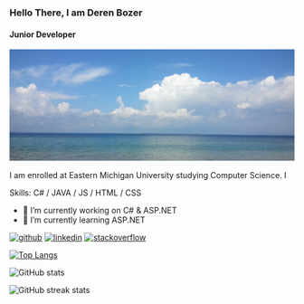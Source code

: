 ### Hello There, I am Deren Bozer
#### Junior Developer
![Junior Developer](https://raw.githubusercontent.com/DerenB/DerenB/main/Banner_Picture.jpg)

I am enrolled at Eastern Michigan University studying Computer Science. I 

Skills: C# / JAVA / JS / HTML / CSS

- 🔭 I’m currently working on C# & ASP.NET 
- 🌱 I’m currently learning ASP.NET 


[<img src='https://cdn.jsdelivr.net/npm/simple-icons@3.0.1/icons/github.svg' alt='github' height='40'>](https://github.com/DerenB)  [<img src='https://cdn.jsdelivr.net/npm/simple-icons@3.0.1/icons/linkedin.svg' alt='linkedin' height='40'>](https://www.linkedin.com/in/https://www.linkedin.com/in/deren-bozer//)  [<img src='https://cdn.jsdelivr.net/npm/simple-icons@3.0.1/icons/stackoverflow.svg' alt='stackoverflow' height='40'>](https://stackoverflow.com/users/https://stackoverflow.com/users/11200351/deren-bozer)  

[![Top Langs](https://github-readme-stats.vercel.app/api/top-langs/?username=DerenB)](https://github.com/anuraghazra/github-readme-stats)

![GitHub stats](https://github-readme-stats.vercel.app/api?username=DerenB&show_icons=true)  

![GitHub streak stats](https://github-readme-streak-stats.herokuapp.com/?user=DerenB)  

